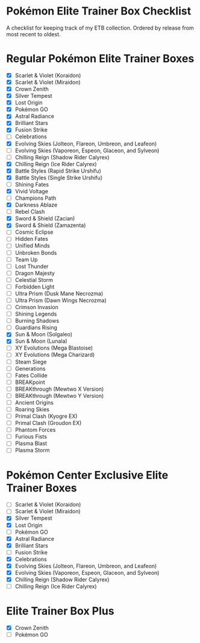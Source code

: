 # Pokémon Elite Trainer Box Checklist
 A checklist for keeping track of my ETB collection. Ordered by release from most recent to oldest.

 # Regular Pokémon Elite Trainer Boxes

- [X] Scarlet & Violet (Koraidon)
- [X] Scarlet & Violet (Miraidon)
- [X] Crown Zenith
- [X] Silver Tempest
- [X] Lost Origin
- [X] Pokémon GO
- [X] Astral Radiance
- [X] Brilliant Stars
- [X] Fusion Strike
- [ ] Celebrations
- [X] Evolving Skies (Jolteon, Flareon, Umbreon, and Leafeon)
- [ ] Evolving Skies (Vaporeon, Espeon, Glaceon, and Sylveon)
- [ ] Chilling Reign (Shadow Rider Calyrex)
- [X] Chilling Reign (Ice Rider Calyrex)
- [X] Battle Styles (Rapid Strike Urshifu)
- [X] Battle Styles (Single Strike Urshifu)
- [ ] Shining Fates
- [X] Vivid Voltage
- [ ] Champions Path
- [X] Darkness Ablaze
- [ ] Rebel Clash
- [X] Sword & Shield (Zacian)
- [X] Sword & Shield (Zamazenta)
- [ ] Cosmic Eclipse
- [ ] Hidden Fates
- [ ] Unified Minds
- [ ] Unbroken Bonds
- [ ] Team Up
- [ ] Lost Thunder
- [ ] Dragon Majesty
- [ ] Celestial Storm
- [ ] Forbidden Light
- [ ] Ultra Prism (Dusk Mane Necrozma)
- [ ] Ultra Prism (Dawn Wings Necrozma)
- [ ] Crimson Invasion
- [ ] Shining Legends
- [ ] Burning Shadows
- [ ] Guardians Rising
- [X] Sun & Moon (Solgaleo)
- [X] Sun & Moon (Lunala)
- [ ] XY Evolutions (Mega Blastoise)
- [ ] XY Evolutions (Mega Charizard)
- [ ] Steam Siege
- [ ] Generations
- [ ] Fates Collide
- [ ] BREAKpoint
- [ ] BREAKthrough (Mewtwo X Version)
- [ ] BREAKthrough (Mewtwo Y Version)
- [ ] Ancient Origins
- [ ] Roaring Skies
- [ ] Primal Clash (Kyogre EX)
- [ ] Primal Clash (Groudon EX)
- [ ] Phantom Forces
- [ ] Furious Fists
- [ ] Plasma Blast
- [ ] Plasma Storm

# Pokémon Center Exclusive Elite Trainer Boxes

- [ ] Scarlet & Violet (Koraidon)
- [ ] Scarlet & Violet (Miraidon)
- [X] Silver Tempest
- [X] Lost Origin
- [ ] Pokémon GO
- [X] Astral Radiance
- [X] Brilliant Stars
- [ ] Fusion Strike
- [X] Celebrations
- [X] Evolving Skies (Jolteon, Flareon, Umbreon, and Leafeon)
- [X] Evolving Skies (Vaporeon, Espeon, Glaceon, and Sylveon)
- [X] Chilling Reign (Shadow Rider Calyrex)
- [ ] Chilling Reign (Ice Rider Calyrex)

# Elite Trainer Box Plus

- [X] Crown Zenith
- [ ] Pokémon GO